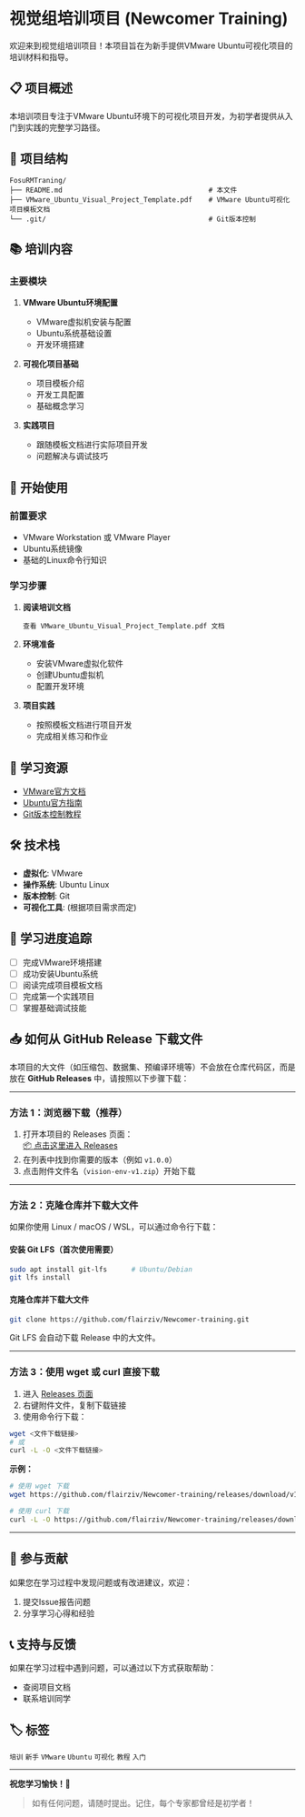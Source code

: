 # 视觉组培训项目 (Newcomer Training)

欢迎来到视觉组培训项目！本项目旨在为新手提供VMware Ubuntu可视化项目的培训材料和指导。

## 📋 项目概述

本培训项目专注于VMware Ubuntu环境下的可视化项目开发，为初学者提供从入门到实践的完整学习路径。

## 📁 项目结构

```
FosuRMTraning/
├── README.md                                    # 本文件
├── VMware_Ubuntu_Visual_Project_Template.pdf    # VMware Ubuntu可视化项目模板文档
└── .git/                                        # Git版本控制
```

## 📚 培训内容

### 主要模块

1. **VMware Ubuntu环境配置**
   - VMware虚拟机安装与配置
   - Ubuntu系统基础设置
   - 开发环境搭建

2. **可视化项目基础**
   - 项目模板介绍
   - 开发工具配置
   - 基础概念学习

3. **实践项目**
   - 跟随模板文档进行实际项目开发
   - 问题解决与调试技巧

## 🚀 开始使用

### 前置要求

- VMware Workstation 或 VMware Player
- Ubuntu系统镜像
- 基础的Linux命令行知识

### 学习步骤

1. **阅读培训文档**
   ```
   查看 VMware_Ubuntu_Visual_Project_Template.pdf 文档
   ```

2. **环境准备**
   - 安装VMware虚拟化软件
   - 创建Ubuntu虚拟机
   - 配置开发环境

3. **项目实践**
   - 按照模板文档进行项目开发
   - 完成相关练习和作业

## 📖 学习资源

- [VMware官方文档](https://docs.vmware.com/)
- [Ubuntu官方指南](https://ubuntu.com/tutorials)
- [Git版本控制教程](https://git-scm.com/docs)

## 🛠️ 技术栈

- **虚拟化**: VMware
- **操作系统**: Ubuntu Linux
- **版本控制**: Git
- **可视化工具**: (根据项目需求而定)

## 📝 学习进度追踪

- [ ] 完成VMware环境搭建
- [ ] 成功安装Ubuntu系统
- [ ] 阅读完成项目模板文档
- [ ] 完成第一个实践项目
- [ ] 掌握基础调试技能

## 📥 如何从 GitHub Release 下载文件

本项目的大文件（如压缩包、数据集、预编译环境等）不会放在仓库代码区，而是放在 **GitHub Releases** 中，请按照以下步骤下载：

---

### 方法 1：浏览器下载（推荐）
1. 打开本项目的 Releases 页面：  
   [📦 点击这里进入 Releases](https://github.com/flairziv/Newcomer-training/releases)
2. 在列表中找到你需要的版本（例如 `v1.0.0`）
3. 点击附件文件名（`vision-env-v1.zip`）开始下载

---

### 方法 2：克隆仓库并下载大文件
如果你使用 Linux / macOS / WSL，可以通过命令行下载：

#### 安装 Git LFS（首次使用需要）
```bash
sudo apt install git-lfs      # Ubuntu/Debian
git lfs install
```

#### 克隆仓库并下载大文件
```bash
git clone https://github.com/flairziv/Newcomer-training.git
```
Git LFS 会自动下载 Release 中的大文件。

---

### 方法 3：使用 wget 或 curl 直接下载
1. 进入 [Releases 页面](https://github.com/flairziv/Newcomer-training/releases)
2. 右键附件文件，复制下载链接
3. 使用命令行下载：

```bash
wget <文件下载链接>
# 或
curl -L -O <文件下载链接>
```

**示例：**
```bash
# 使用 wget 下载
wget https://github.com/flairziv/Newcomer-training/releases/download/v1.0.0/vision-env-v1.zip

# 使用 curl 下载
curl -L -O https://github.com/flairziv/Newcomer-training/releases/download/v1.0.0/vision-env-v1.zip
```

---

## 🤝 参与贡献

如果您在学习过程中发现问题或有改进建议，欢迎：

1. 提交Issue报告问题
2. 分享学习心得和经验

## 📞 支持与反馈

如果在学习过程中遇到问题，可以通过以下方式获取帮助：

- 查阅项目文档
- 联系培训同学

## 🏷️ 标签

`培训` `新手` `VMware` `Ubuntu` `可视化` `教程` `入门`

---

**祝您学习愉快！🎉**

> 如有任何问题，请随时提出。记住，每个专家都曾经是初学者！
